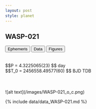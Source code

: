 ```yaml
---
layout: post
style: planet
---
```

<script src="../js/planets.js"></script>

## WASP-021

<!-- Tab links -->
<div class="tab">
<button class="tablinks" onclick="openCity(event, 'Ephemeris')">Ephemeris</button>
<button class="tablinks" onclick="openCity(event, 'Data')">Data</button>
<button class="tablinks" onclick="openCity(event, 'Figures')">Figures</button>
</div>

<!-- Tab content -->
<div id="Ephemeris" class="tabcontent" markdown="1">
<br/><br/>
$$P = 4.3225065(23) $$ day <br/>
$$T_0 = 2456558.49577(60) $$ BJD TDB
<br/><br/>
<br/><br/>
![alt text](/images/WASP-021_o_c.png)
</div>


<div id="Data" class="tabcontent" markdown="1">

{% include data/data_WASP-021.md %}

</div>
